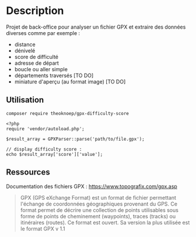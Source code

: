 # Description 

Projet de back-office pour analyser un fichier GPX et extraire des données diverses comme par exemple : 

- distance
- dénivelé
- score de difficulté
- adresse de départ 
- boucle ou aller simple
- départements traversés [TO DO]
- miniature d'aperçu (au format image) [TO DO]


## Utilisation


```
composer require theoknoep/gpx-difficulty-score
```

```
<?php
require 'vendor/autoload.php'; 

$result_array = GPXParser::parse('path/to/file.gpx');

// display difficulty score :
echo $result_array['score']['value']; 

```


## Ressources 

Documentation des fichiers GPX : https://www.topografix.com/gpx.asp


> GPX (GPS eXchange Format) est un format de fichier permettant l'échange de coordonnées géographiques provenant du GPS. Ce format permet de décrire une collection de points utilisables sous forme de points de cheminement (waypoints), traces (tracks) ou itinéraires (routes). Ce format est ouvert. Sa version la plus utilisée est le format GPX v 1.1

